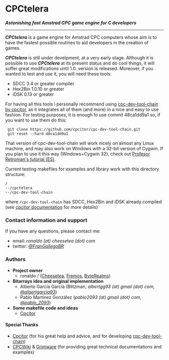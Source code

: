 # CPCtelera

_**Astonishing fast Amstrad CPC game engine for C developers**_

---------------------------------------------------------------

_**CPCtelera**_ is a game engine for Amstrad CPC computers whose aim is to have the fastest possible 
routines to aid developers in the creation of games. 

_**CPCtelera**_ is still under develpment, at a very early stage. Although it is possible to use _**CPCtelera**_ 
at its present status and do cool things, it will suffer great modifications until 1.0. version is
released. Moreover, if you wanted to test and use it, you will need these tools:
 
 * SDCC 3.4 or greater compiler
 * Hex2Bin 1.0.10 or greater
 * iDSK 0.13 or greater

For having all this tools i personally recommend using 
[cpc-dev-tool-chain by cpcitor](https://github.com/cpcitor/cpc-dev-tool-chain/), as it integrates all of them
(and more) in a nice and easy to use fashion. For testing purposes, it is enough to use commit 48ca1dd9a1 so,
if you want to use them do this:
 
     git clone https://github.com/cpcitor/cpc-dev-tool-chain.git
     git reset --hard 48ca1dd9a1
 
That version of cpc-dev-tool-chain will work nicely on almost any Linux machine, and may also work on Windows
with a 32-bit version of Cygwin. If you plan to use it this way (Windows+Cygwin 32), check out 
[Profesor Retroman's tutorial (ES)](https://www.youtube.com/watch?v=FvAg-xmWZHM). 

Current testing makefiles for examples and library work with this directory structure:

    /
    --/cpctelera
    --/cpc-dev-tool-chain

where `/cpc-dev-tool-chain` has SDCC, Hex2Bin and iDSK already compiled 
(see [cpcitor documentation](https://github.com/cpcitor/cpc-dev-tool-chain/blob/master/README.md) for more details)

### Contact information and support

If you have any questions, please contact me:
 
 * email:    _ronaldo (at) cheesetea (dot) com_
 * twitter:  *[@FranGallegoBR](http://twitter.com/frangallegobr)*
 
### Authors

 * **Project owner** 
   * ronaldo / ([Cheesetea](http://www.cheesetea.com), [Fremos](http://fremos.cheesetea.com), [ByteRealms](http://www.byterealms.com))
 * **Bitarrays idea and original implementation**
   * Alberto García García (Blitzman, _albertgg93 (at) gmail (dot) com, [@algertgarcia93](http://twitter.com/algertgarcia93)_)
   * Pablo Martínez González (*pablo2093 (at) gmail (dot) com, [@pablo_2093](http://twitter.com/pablo_2093)*)
 * **Some makefile code and ideas**
   * [Cpcitor](http://github.com/cpcitor)

#### Special Thanks

 * [Cpcitor](http://github.com/cpcitor) (for his great help and advice, and for developing [cpc-dev-tool-chain](http://github.com/cpcitor/cpc-dev-tool-chain))
 * [CPCWiki](http://cpcwiki.eu) & [Grimware](http://grimware.org/) (for providing great technical documentations and examples)
